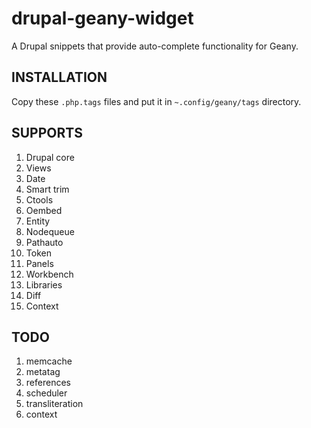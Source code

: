 drupal-geany-widget
===================

A Drupal snippets that provide auto-complete functionality for Geany.

INSTALLATION
------------

Copy these `.php.tags` files and put it in `~.config/geany/tags` directory.

SUPPORTS
--------

1. Drupal core
2. Views
3. Date
4. Smart trim
5. Ctools
6. Oembed
7. Entity
8. Nodequeue
9. Pathauto
10. Token
11. Panels
12. Workbench
13. Libraries
14. Diff
15. Context

TODO
----

1. memcache
2. metatag
3. references
4. scheduler
5. transliteration
6. context
